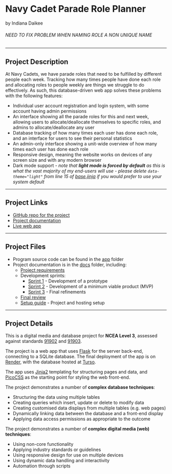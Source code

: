 # Navy Cadet Parade Role Planner

by Indiana Daikee
###### NEED TO FIX PROBLEM WHEN NAMING ROLE A NON UNIQUE NAME

---

## Project Description

At Navy Cadets, we have parade roles that need to be fulfilled by different people each week. Tracking how many times people have done each role and allocating roles to people weekly are things we struggle to do effectively. As such, this database-driven web app solves these problems with the following features:

- Individual user account registration and login system, with some account having admin permissions
- An interface showing all the parade roles for this and next week, allowing users to allocate/deallocate themselves to specific roles, and admins to allocate/deallocate any user
- Database tracking of how many times each user has done each role, and an interface for users to see their personal statistics
- An admin-only interface showing a unit-wide overview of how many times each user has done each role
- Responsive design, meaning the website works on devices of any screen size and with any modern browser
- Dark mode support -  _note that __light mode is forced by default__ as this is what the vast majority of my end-users will use - please delete `data-theme="light"` from line 15 of [base.jinja](app\templates\pages\base.jinja) if you would prefer to use your system default_


---

## Project Links

- [GitHub repo for the project](https://github.dev/waimea-igdaikee/300dtd-cadet-planner-website/)
- [Project documentation](https://waimea-igdaikee.github.io/300dtd-cadet-planner-website/)
- [Live web app](https://waimea-igdaikee.github.io/300dtd-cadet-planner-website/)


---

## Project Files

- Program source code can be found in the [app](app/) folder
- Project documentation is in the [docs](docs/) folder, including:
   - [Project requirements](docs/0-requirements.md)
   - Development sprints:
      - [Sprint 1](docs/1-sprint-1-prototype.md) - Development of a prototype
      - [Sprint 2](docs/2-sprint-2-mvp.md) - Development of a minimum viable product (MVP)
      - [Sprint 3](docs/3-sprint-3-refinement.md) - Final refinements
   - [Final review](docs/4-review.md)
   - [Setup guide](docs/setup.md) - Project and hosting setup

---

## Project Details

This is a digital media and database project for **NCEA Level 3**, assessed against standards [91902](docs/as91902.pdf) and [91903](docs/as91903.pdf).

The project is a web app that uses [Flask](https://flask.palletsprojects.com) for the server back-end, connecting to a SQLite database. The final deployment of the app is on [Render](https://render.com/), with the database hosted at [Turso](https://turso.tech/).

The app uses [Jinja2](https://jinja.palletsprojects.com/templates/) templating for structuring pages and data, and [PicoCSS](https://picocss.com/) as the starting point for styling the web front-end.

The project demonstrates a number of **complex database techniques**:
- Structuring the data using multiple tables
- Creating queries which insert, update or delete to modify data
- Creating customised data displays from multiple tables (e.g. web pages)
- Dynamically linking data between the database and a front-end display
- Applying data access permissions as appropriate to the outcome

The project demonstrates a number of **complex digital media (web) techniques**:
- Using non-core functionality
- Applying industry standards or guidelines
- Using responsive design for use on multiple devices
- Using dynamic data handling and interactivity
- Automation through scripts

